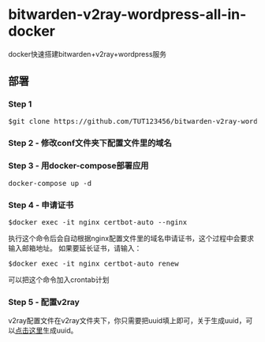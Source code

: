 # bitwarden-v2ray-wordpress-all-in-docker
docker快速搭建bitwarden+v2ray+wordpress服务

## 部署 
### Step 1
<pre>$git clone https://github.com/TUT123456/bitwarden-v2ray-wordpress-all-in-docker.git</pre>
### Step 2 - 修改conf文件夹下配置文件里的域名
### Step 3 - 用docker-compose部署应用
<pre>docker-compose up -d</pre>
### Step 4 - 申请证书
<pre>$docker exec -it nginx certbot-auto --nginx</pre>
执行这个命令后会自动根据nginx配置文件里的域名申请证书，这个过程中会要求输入邮箱地址。
如果要延长证书，请输入：
<pre>$docker exec -it nginx certbot-auto renew</pre>
可以把这个命令加入crontab计划
### Step 5 - 配置v2ray
v2ray配置文件在v2ray文件夹下，你只需要把uuid填上即可，关于生成uuid，可以[点击这里](https://www.uuidgenerator.net/)生成uuid。
